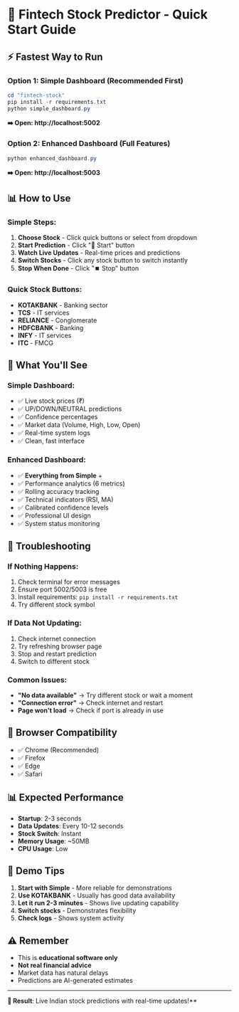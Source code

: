 # 🚀 Fintech Stock Predictor - Quick Start Guide

## ⚡ **Fastest Way to Run**

### **Option 1: Simple Dashboard (Recommended First)**
```powershell
cd "fintech-stock"
pip install -r requirements.txt
python simple_dashboard.py
```
**➡️ Open: http://localhost:5002**

### **Option 2: Enhanced Dashboard (Full Features)**  
```powershell
python enhanced_dashboard.py
```
**➡️ Open: http://localhost:5003**

## 📊 **How to Use**

### **Simple Steps:**
1. **Choose Stock** - Click quick buttons or select from dropdown
2. **Start Prediction** - Click "🚀 Start" button  
3. **Watch Live Updates** - Real-time prices and predictions
4. **Switch Stocks** - Click any stock button to switch instantly
5. **Stop When Done** - Click "⏹️ Stop" button

### **Quick Stock Buttons:**
- **KOTAKBANK** - Banking sector
- **TCS** - IT services  
- **RELIANCE** - Conglomerate
- **HDFCBANK** - Banking
- **INFY** - IT services
- **ITC** - FMCG

## 🎯 **What You'll See**

### **Simple Dashboard:**
- ✅ Live stock prices (₹)
- ✅ UP/DOWN/NEUTRAL predictions  
- ✅ Confidence percentages
- ✅ Market data (Volume, High, Low, Open)
- ✅ Real-time system logs
- ✅ Clean, fast interface

### **Enhanced Dashboard:**
- ✅ **Everything from Simple** +
- ✅ Performance analytics (6 metrics)
- ✅ Rolling accuracy tracking
- ✅ Technical indicators (RSI, MA)
- ✅ Calibrated confidence levels
- ✅ Professional UI design
- ✅ System status monitoring

## 🔧 **Troubleshooting**

### **If Nothing Happens:**
1. Check terminal for error messages
2. Ensure port 5002/5003 is free
3. Install requirements: `pip install -r requirements.txt`
4. Try different stock symbol

### **If Data Not Updating:**
1. Check internet connection
2. Try refreshing browser page
3. Stop and restart prediction
4. Switch to different stock

### **Common Issues:**
- **"No data available"** → Try different stock or wait a moment
- **"Connection error"** → Check internet and restart
- **Page won't load** → Check if port is already in use

## 📱 **Browser Compatibility**
- ✅ Chrome (Recommended)
- ✅ Firefox
- ✅ Edge
- ✅ Safari

## 📊 **Expected Performance**
- **Startup**: 2-3 seconds
- **Data Updates**: Every 10-12 seconds  
- **Stock Switch**: Instant
- **Memory Usage**: ~50MB
- **CPU Usage**: Low

## 🎪 **Demo Tips**
1. **Start with Simple** - More reliable for demonstrations
2. **Use KOTAKBANK** - Usually has good data availability  
3. **Let it run 2-3 minutes** - Shows live updating capability
4. **Switch stocks** - Demonstrates flexibility
5. **Check logs** - Shows system activity

## ⚠️ **Remember**
- This is **educational software only**
- **Not real financial advice**
- Market data has natural delays
- Predictions are AI-generated estimates

---

**🎯 Result**: Live Indian stock predictions with real-time updates!**